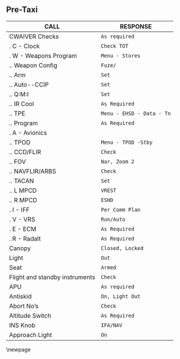 ## Pre-Taxi

CALL | RESPONSE
---- | --------
CWAIVER Checks | `As required`
. C - Clock | `Check TOT`
. W - Weapons Program | `Menu - Stores`
.. Weapon Config | `Fuze/`
.. Arm | `Set`
.. Auto--CCIP | `Set`
.. Q:M:I | `Set`
.. IR Cool | `As Required`
.. TPE | `Menu - EHSD - Data - Tn`
.. Program | `As Required`
. A - Avionics | ` `
.. TPOD | `Menu - TPOD -Stby`
.. CCD/FLIR | `Check`
.. FOV | `Nar, Zoom 2`
.. NAVFLIR/ARBS | `Check`
.. TACAN | `Set`
.. L MPCD | `VREST`
.. R MPCD | `ESHD`
. I - IFF | `Per Comm Plan`
. V - VRS | `Run/Auto`
. E - ECM | `As Required`
. R - Radalt | `As Required`
Canopy | `Closed, Locked`
Light | `Out`
Seat | `Armed`
Flight and standby instruments | `Check`
APU | `As required`
Antiskid | `On, Light Out`
Abort No’s | `Check`
Altitude Switch | `As Required`
INS Knob | `IFA/NAV`
Approach Light | `On`

\newpage
